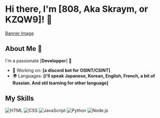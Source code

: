 # Hi there, I'm [808, Aka Skraym, or KZQW9]! 👋

[Banner Image](https://tenor.com/fr/view/itachi-gif-26089254)

## About Me 🚀

I'm a passionate [**Developper**] 🏴

- 🔭 Working on: **[a discord bot for OSINT/CSINT]**
- 🌍 Languages: **[i'll speak Japanese, Korean, English, French, a bit of Russian. And stil learning for other language]**

## My Skills 

![HTML](https://img.shields.io/badge/-HTML-E34F26?style=flat-square&logo=html5&logoColor=white)
![CSS](https://img.shields.io/badge/-CSS-1572B6?style=flat-square&logo=css3&logoColor=white)
![JavaScript](https://img.shields.io/badge/-JavaScript-F7DF1E?style=flat-square&logo=javascript&logoColor=black)
![Python](https://img.shields.io/badge/python-3670A0?style=for-the-badge&logo=python&logoColor=ffdd54)
![Node.js](https://img.shields.io/badge/-Node.js-339933?style=flat-square&logo=node.js&logoColor=white)
